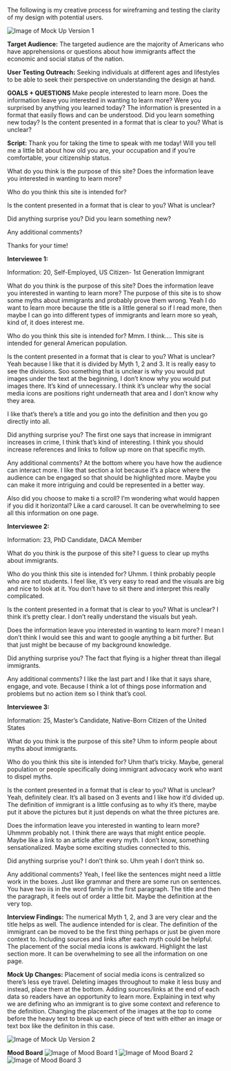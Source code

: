 The following is my creative process for wireframing and testing the clarity of my design with potential users. 

![Image of Mock Up Version 1](MockUp_Khan1.png)

**Target Audience:** The targeted audience are the majority of Americans who have apprehensions or questions about how immigrants affect the economic and social status of the nation. 

**User Testing Outreach:** Seeking individuals at different ages and lifestyles to be able to seek their perspective on understanding the design at hand. 


**GOALS + QUESTIONS**
Make people interested to learn more.
  Does the information leave you interested in wanting to learn more? Were you surprised by anything you learned today?
The information is presented in a format that easily flows and can be understood.
  Did you learn something new today? Is the content presented in a format that is clear to you? What is unclear?

**Script:**
Thank you for taking the time to speak with me today! Will you tell me a little bit about how old you are, your occupation and if you’re comfortable, your citizenship status. 

What do you think is the purpose of this site? Does the information leave you interested in wanting to learn more? 

Who do you think this site is intended for?

Is the content presented in a format that is clear to you? What is unclear? 

Did anything surprise you? Did you learn something new?

Any additional comments?

Thanks for your time! 


**Interviewee 1:**

Information: 
20, Self-Employed, US Citizen- 1st Generation Immigrant 

What do you think is the purpose of this site? Does the information leave you interested in wanting to learn more? 
The purpose of this site is to show some myths about immigrants and probably prove them wrong. Yeah I do want to learn more because the title is a little general so if I read more, then maybe I can go into different types of immigrants and learn more so yeah, kind of, it does interest me.

Who do you think this site is intended for?
Mmm. I think…. This site is intended for general American population. 

Is the content presented in a format that is clear to you? What is unclear? 
Yeah because I like that it is divided by Myth 1, 2 and 3. It is really easy to see the divisions. 
Soo something that is unclear is why you would put images under the text at the beginning, I don’t know why you would put images there. It’s kind of unnecessary. 
I think it’s unclear why the social media icons are positions right underneath that area and I don’t know why they area. 

I like that’s there’s a title and you go into the definition and then you go directly into all. 

Did anything surprise you? 
The first one says that increase in immigrant increases in crime, I think that’s kind of interesting. I think you should increase references and links to follow up more on that specific myth. 

Any additional comments?
At the bottom where you have how the audience can interact more. I like that section a lot because it’s a place where the audience can be engaged so that should be highlighted more. Maybe you can make it more intriguing and could be represented in a better way. 

Also did you choose to make ti a scroll? I’m wondering what would happen if you did it horizontal? Like a card carousel. It can be overwhelming to see all this information on one page. 

**Interviewee 2:**

Information: 
23, PhD Candidate, DACA Member

What do you think is the purpose of this site? 
I guess to clear up myths about immigrants. 

Who do you think this site is intended for?
Uhmm. I think probably people who are not students. I feel like, it’s very easy to read and the visuals are big and nice to look at it. You don’t have to sit there and interpret this really complicated. 

Is the content presented in a format that is clear to you? What is unclear? 
I think it’s pretty clear. I don’t really understand the visuals but yeah. 

Does the information leave you interested in wanting to learn more? 
I mean I don’t think I would see this and want to google anything a bit further. But that just might be because of my background knowledge. 

Did anything surprise you? 
The fact that flying is a higher threat than illegal immigrants. 

Any additional comments?
I like the last part and I like that it says share, engage, and vote. Because I think a lot of things pose information and problems but no action item so I think that’s cool. 


**Interviewee 3:**

Information: 
25, Master’s Candidate, Native-Born Citizen of the United States 

What do you think is the purpose of this site? 
Uhm to inform people about myths about immigrants. 

Who do you think this site is intended for?
Uhm that’s tricky. Maybe, general population or people specifically doing immigrant advocacy work who want to dispel myths.

Is the content presented in a format that is clear to you? What is unclear? 
Yeah, definitely clear. It’s all based on 3 events and I like how it’d divided up. 
The definition of immigrant is a little confusing as to why it’s there, maybe put it above the pictures but it just depends on what the three pictures are. 

Does the information leave you interested in wanting to learn more? 
Uhmmm probably not. I think there are ways that might entice people. Maybe like a link to an article after every myth. I don’t know, something sensationalized. Maybe some exciting studies connected to this. 

Did anything surprise you? 
I don’t think so. Uhm yeah I don’t think so. 

Any additional comments?
Yeah, I feel like the sentences might need a little work in the boxes. Just like grammar and there are some run on sentences. You have two iis in the word family in the first paragraph. The title and then the paragraph, it feels out of order  a little bit. Maybe the definition at the very top.


**Interview Findings:**
The numerical Myth 1, 2, and 3 are very clear and the title helps as well.
The audience intended for is clear. 
The definition of the immigrant can be moved to be the first thing perhaps or just be given more context to. 
Including sources and links after each myth could be helpful. 
The placement of the social media icons is awkward.
Highlight the last section more. 
It can be overwhelming to see all the information on one page.  

**Mock Up Changes:**
Placement of social media icons is centralized so there’s less eye travel. 
Deleting images throughout to make it less busy and instead, place them at the bottom.
Adding sources/links at the end of each data so readers have an opportunity to learn more. 
Explaining in text why we are defining who an immigrant is to give some context and reference to the definition. 
Changing the placement of the images at the top to come before the heavy text to break up each piece of text with either an image or text box like the definiton in this case. 

![Image of Mock Up Version 2](MockUp_Khan2.png)

**Mood Board**
![Image of Mood Board 1](1.jpg)
![Image of Mood Board 2](2.jpg)
![Image of Mood Board 3](3.jpg)


